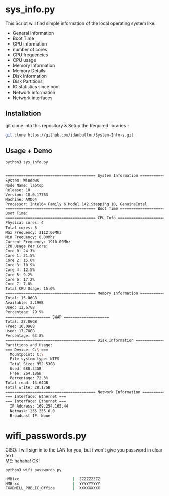 # sys_info.py

This Script will find simple information of the local operating system like:
- General Information
- Boot Time
- CPU information
- number of cores
- CPU frequencies
- CPU usage
- Memory Information
- Memory Details
- Disk Information
- Disk Partitions
- IO statistics since boot
- Network information
- Network interfaces

## Installation

git clone into this repository & Setup the Required libraries - 

```bash
git clone https://github.com/idanbuller/System-Info-s.git
```

## Usage + Demo

```bash
python3 sys_info.py


======================================== System Information ========================================
System: Windows
Node Name: laptop
Release: 10
Version: 10.0.17763
Machine: AMD64
Processor: Intel64 Family 6 Model 142 Stepping 10, GenuineIntel
======================================== Boot Time ========================================
Boot Time: 
======================================== CPU Info ========================================
Physical cores: 4
Total cores: 8
Max Frequency: 2112.00Mhz
Min Frequency: 0.00Mhz
Current Frequency: 1910.00Mhz
CPU Usage Per Core:
Core 0: 24.3%
Core 1: 21.5%
Core 2: 15.6%
Core 3: 10.9%
Core 4: 12.5%
Core 5: 9.2%
Core 6: 17.2%
Core 7: 7.8%
Total CPU Usage: 15.0%
======================================== Memory Information ========================================
Total: 15.86GB
Available: 3.19GB
Used: 12.67GB
Percentage: 79.9%
==================== SWAP ====================
Total: 27.86GB
Free: 10.09GB
Used: 17.78GB
Percentage: 63.8%
======================================== Disk Information ========================================
Partitions and Usage:
=== Device: C:\ ===
  Mountpoint: C:\
  File system type: NTFS
  Total Size: 952.53GB
  Used: 688.34GB
  Free: 264.18GB
  Percentage: 72.3%
Total read: 13.64GB
Total write: 28.17GB
======================================== Network Information ========================================
=== Interface: Ethernet ===
=== Interface: Ethernet ===
  IP Address: 169.254.165.44
  Netmask: 255.255.0.0
  Broadcast IP: None
```

# wifi_passwords.py

CISO: I will sign in to the LAN for you, but i won't give you password in clear text.  
ME: hahaha! OK!

```bash
python3 wifi_passwords.py

HMB1xx                        |  ZZZZZZZZZ
HMB-xx                        |  YYYYYYYYY
FXXDMILL_PUBLIC_Office        |  XXXXXXXXX
```
